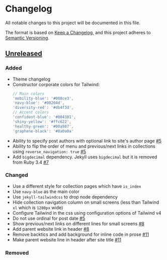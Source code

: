 # Changelog

All notable changes to this project will be documented in this file.

The format is based on [Keep a Changelog](https://keepachangelog.com/en/1.1.0/),
and this project adheres to [Semantic Versioning](https://semver.org/spec/v2.0.0.html).

## [Unreleased]

### Added

- Theme changelog
- Constructor corporate colors for Tailwind:
  ```javascript
  // Main colors
  'mobility-blue': '#008ce3',
  'navy-blue': '#00204d',
  'diversity-red': '#db4f3d',
  // Accent colors
  'confident-blue': '#004381',
  'shiny-yellow': '#ffc622',
  'healthy-green': '#00a987',
  'graphene-black': '#0a0a0a'
  ```
- Ability to specify post authors with optional link to site's author page [#5]
- Ability to flip the order of menu and previous/next links in collections using
  `reverse_navigation: true` [#5]
- Add `bigdecimal` dependency. Jekyll uses `bigdecimal` but it is
  removed from Ruby 3.4 [#7]

### Changed

- Use a different style for collection pages which have `is_index`
- Use `navy-blue` as the main color
- Use `jekyll-tailwindcss` to drop node dependency
- Hide collection navigation column on small screens (less than Tailwind `xl` which is `1280px` wide)
- Configure Tailwind in the css using configuration options of Tailwind v4
- Do not use ordinal for post date [#5]
- Show previous/next links on different lines for small screens [#8]
- Add parent website link in header [#8]
- Remove backtics and add background for inline code in prose [#11]
- Make parent website line in header after site title [#11]

### Removed


[#5]: https://github.com/CI-CSE/ci-cse.github.io/pull/5
[#7]: https://github.com/CI-CSE/ci-cse.github.io/pull/7
[#8]: https://github.com/CI-CSE/ci-cse.github.io/pull/8
[#11]: https://github.com/CI-CSE/ci-cse.github.io/pull/11
[unreleased]: https://github.com/CI-CSE/ci-cse.github.io/compare/80a822246d75e19afea97108d62a0b8aee31bbdf...HEAD
